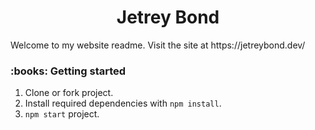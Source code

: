 <h1 align="center">
  Jetrey Bond
</h1>

<p>Welcome to my website readme. Visit the site at https://jetreybond.dev/</p>

<h3>:books: Getting started</h3>

1. Clone or fork project.
2. Install required dependencies with `npm install`.
3. `npm start` project.